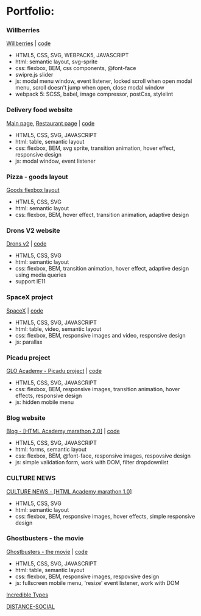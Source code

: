 # Portfolio:

### Willberries
[Willberries](https://zion86.github.io/portfolio/Willberries/dist/index.html) | [code](https://github.com/zion86/portfolio/tree/master/Willberries)
- HTML5, CSS, SVG, WEBPACK5, JAVASCRIPT
- html: semantic layout, svg-sprite
- css: flexbox, BEM, css components, @font-face
- swipre.js slider
- js: modal menu window, event listener, locked scroll when open modal menu, scroll doesn't jump when open, close modal window
- webpack 5: SCSS, babel, image compressor, postCss, stylelint

### Delivery food website
[Main page](https://zion86.github.io/GLO-ACADEMY-workshops/delivery-food/index.html), 
[Restaurant page](https://zion86.github.io/GLO-ACADEMY-workshops/delivery-food/restaurant.html) | [code](https://github.com/zion86/GLO-ACADEMY-workshops/tree/main/delivery-food)
- HTML5, CSS, SVG, JAVASCRIPT
- html: table, semantic layout
- css: flexbox, BEM, svg sprite, transition animation, hover effect, responsive design
- js: modal window, event listener

### Pizza - goods layout
[Goods flexbox layout](https://zion86.github.io/HTML-CSS-page-layout/adaptive-cards-layout/index.html)
- HTML5, CSS, SVG
- html: semantic layout
- css: flexbox, BEM, hover effect, transition animation, adaptive design

### Drons V2 website
[Drons v2](https://zion86.github.io/portfolio/drons-v2/index.html) | [code](https://github.com/zion86/portfolio/tree/master/drons-v2)
- HTML5, CSS, SVG
- html: semantic layout
- css: flexbox, BEM, transition animation, hover effect, adaptive design using media queries
- support IE11

### SpaceX project
[SpaceX](https://zion86.github.io/portfolio/Spacex/index.html) | [code](https://github.com/zion86/GLO-ACADEMY-workshops/tree/main/spacex)
- HTML5, CSS, SVG, JAVASCRIPT
- html: table, video, semantic layout
- css: flexbox, BEM, responsive images and video, responsive design
- js: parallax

### Picadu project
[GLO Academy - Picadu project](https://zion86.github.io/GLO-ACADEMY-workshops/picadu/index.html) | [code](https://github.com/zion86/GLO-ACADEMY-workshops/tree/main/picadu)
- HTML5, CSS, SVG, JAVASCRIPT
- css: flexbox, BEM, responsive images, transition animation, hover effects, responsive design
- js: hidden mobile menu

### Blog website
[Blog - [HTML Academy marathon 2.0]](https://zion86.github.io/portfolio/Blog/index.html) | [code](https://github.com/zion86/portfolio/tree/master/Blog)
- HTML5, CSS, SVG, JAVASCRIPT
- html: forms, semantic layout
- css: flexbox, BEM, @font-face, responsive images, respovsive design
- js: simple validation form, work with DOM, filter dropdownlist

### CULTURE NEWS
[CULTURE NEWS - [HTML Academy marathon 1.0]](https://zion86.github.io/portfolio/Culture-news/dist/index.html)
- HTML5, CSS, SVG
- html: semantic layout
- css: flexbox, BEM, responsive images, hover effects, simple responsive design

### Ghostbusters - the movie
[Ghostbusters - the movie](https://zion86.github.io/portfolio/Ghoustbusters%20-%20The%20Movie/index.html) | [code](https://github.com/zion86/portfolio/tree/master/Ghoustbusters%20-%20The%20Movie)
- HTML5, CSS, SVG, JAVASCRIPT
- html: table, semantic layout
- css: flexbox, BEM, responsive images, respovsive design
- js: fullscreen mobile menu, 'resize' event listener, work with DOM 

[Incredible Types](https://zion86.github.io/Social-Hackers-Academy-Coding-School/Module-1-HTML-CSS/week_3_my_remake/index.html#)

[DISTANCE-SOCIAL](https://zion86.github.io/portfolio/Distance-social/index.html)
